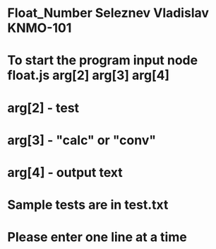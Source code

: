 # Float_Number Seleznev Vladislav KNMO-101
# To start the program input node float.js arg[2] arg[3] arg[4]
# arg[2] - test
# arg[3] - "calc" or "conv"
# arg[4] - output text
# Sample tests are in test.txt
# Please enter one line at a time
